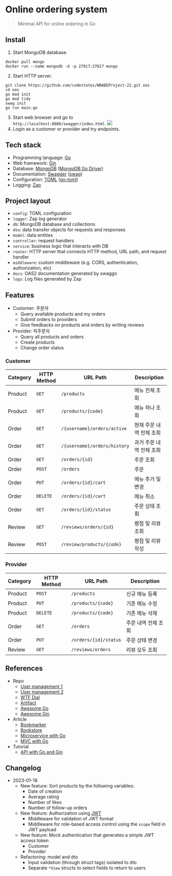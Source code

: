 # Online ordering system
> Minimal API for online ordering in Go

## Install
1. Start MongoDB database.
```
docker pull mongo
docker run --name mongodb -d -p 27017:27017 mongo
```
2. Start HTTP server.
```
git clone https://github.com/codestates/WBABEProject-22.git oos
cd oos
go mod init
go mod tidy
swag init
go run main.go
```
3. Start web browser and go to `http://localhost:8080/swagger/index.html`.
![](login.gif)
4. Login as a customer or provider and try endpoints.

## Tech stack
- Programming language: [Go](https://go.dev/)
- Web framework: [Gin](https://github.com/gin-gonic/gin)
- Database: [MongoDB](https://www.mongodb.com/) ([MongoDB Go Driver](https://www.mongodb.com/docs/drivers/go/current/))
- Documentation: [Swagger](https://swagger.io/) ([swag](https://github.com/swaggo/swag))
- Configuration: [TOML](https://toml.io/en/) ([go-toml](https://github.com/pelletier/go-toml/tree/v2))
- Logging: [Zap](https://github.com/uber-go/zap)

## Project layout
- `config`: TOML configuration
- `logger`: Zap log generator
- `db`: MongoDB database and collections
- `dto`: data transfer objects for requests and responses
- `model`: data entities
- `controller`: request handlers
- `service`: business logic that interacts with DB
- `router`: HTTP server that connects HTTP method, URL path, and request handler
- `middleware`: custom middleware (e.g. CORS, authentication, authorization, etc)
- `docs`: OAS2 documentation generated by swaggo
- `logs`: Log files generated by Zap

## Features
- Customer: 주문자
  - Query available products and my orders
  - Submit orders to providers
  - Give feedbacks on products and orders by writing reviews
- Provider: 피주문자
  - Query all products and orders
  - Create products
  - Change order status

### Customer
| Category | HTTP Method | URL Path                     | Description              |
|----------|-------------|------------------------------|--------------------------|
| Product  | `GET`       | `/products`                  | 메뉴 전체 조회           |
| Product  | `GET`       | `/products/{code}`           | 메뉴 하나 조회           |
| Order    | `GET`       | `/{username}/orders/active`  | 현재 주문 내역 전체 조회 |
| Order    | `GET`       | `/{username}/orders/history` | 과거 주문 내역 전체 조회 |
| Order    | `GET`       | `/orders/{id}`               | 주문 조회                |
| Order    | `POST`      | `/orders`                    | 주문                     |
| Order    | `PUT`       | `/orders/{id}/cart`          | 메뉴 추가 및 변경        |
| Order    | `DELETE`    | `/orders/{id}/cart`          | 메뉴 취소                |
| Order    | `GET`       | `/orders/{id}/status`        | 주문 상태 조회           |
| Review   | `GET`       | `/reviews/orders/{id}`       | 평점 및 리뷰 조회        |
| Review   | `POST`      | `/review/products/{code}`    | 평점 및 리뷰 작성        |

### Provider
| Category | HTTP Method | URL Path              | Description         |
|----------|-------------|-----------------------|---------------------|
| Product  | `POST`      | `/products`           | 신규 메뉴 등록      |
| Product  | `PUT`       | `/products/{code}`    | 기존 메뉴 수정      |
| Product  | `DELETE`    | `/products/{code}`    | 기존 메뉴 삭제      |
| Order    | `GET`       | `/orders`             | 주문 내역 전체 조회 |
| Order    | `PUT`       | `/orders/{id}/status` | 주문 상태 변경      |
| Review   | `GET`       | `/reviews/orders`     | 리뷰 모두 조회      |

## References
- Repo
  - [User management 1](https://github.com/Mr-Malomz/gin-mongo-api)
  - [User management 2](https://github.com/DevProblems/go-gin-mongo)
  - [WTF Dial](https://github.com/benbjohnson/wtf)
  - [Artifact](https://github.com/Shipu/artifact)
  - [Awesome Go](https://github.com/avelino/awesome-go)
  - [Awesome Gin](https://github.com/FlowerWrong/awesome-gin)
- Article
  - [Bookmarker](https://dev.to/wchr/create-api-with-gin-in-golang-part-1-i7d)
  - [Bookstore](https://santoshk.dev/posts/2022/building-a-bookstore-api-in-golang-with-gin/)
  - [Microservice with Go](https://blog.logrocket.com/building-microservices-go-gin/)
  - [MVC with Go](https://www.calhoun.io/using-mvc-to-structure-go-web-applications/)
- Tutorial
  - [API with Go and Gin](https://go.dev/doc/tutorial/web-service-gin)

## Changelog
- 2023-01-18
  - New feature: Sort products by the following variables:
    - Date of creation
    - Average rating
    - Number of likes
    - Number of follow-up orders
  - New feature: Authorization using [JWT](https://jwt.io/)
    - Middleware for validation of JWT format
    - Middleware for role-based access control using the `scope` field in JWT payload
  - New feature: Mock authentication that generates a simple JWT access token
    - Customer
    - Provider
  - Refactoring: model and dto
    - Input validation (through struct tags) isolated to dto
    - Separate `*View` structs to select fields to return to users
